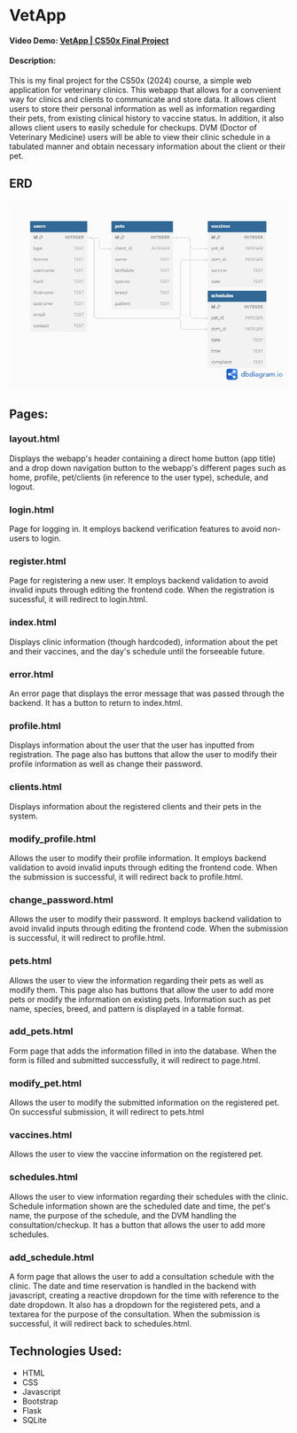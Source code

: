 # VetApp
#### Video Demo:  [VetApp | CS50x Final Project](https://www.youtube.com/shorts/CyP7s7gnPdg)
#### Description:
This is my final project for the CS50x (2024) course, a simple web application for veterinary clinics.
This  webapp that allows for a convenient way for clinics and clients to communicate and store data. It allows client users to store their personal information as well as information regarding their pets, from existing clinical history to vaccine status. In addition, it also allows client users to easily schedule for checkups. DVM (Doctor of Veterinary Medicine) users will be able to view their clinic schedule in a tabulated manner and obtain necessary information about the client or their pet.

## ERD
![Project ERD](/static/img/VetApp.png)

## Pages:
### layout.html
Displays the webapp's header containing a direct home button (app title) and a drop down navigation button to the webapp's different pages such as home, profile, pet/clients (in reference to the user type), schedule, and logout.

### login.html
Page for logging in. It employs backend verification features to avoid non-users to login.

### register.html
Page for registering a new user. It employs backend validation to avoid invalid inputs through editing the frontend code. When the registration is sucessful, it will redirect to login.html.

### index.html
Displays clinic information (though hardcoded), information about the pet and their vaccines, and the day's schedule until the forseeable future.

### error.html
An error page that displays the error message that was passed through the backend. It has a button to return to index.html.

### profile.html
Displays information about the user that the user has inputted from registration. The page also has buttons that allow the user to modify their profile information as well as change their password.

### clients.html
Displays information about the registered clients and their pets in the system.

### modify_profile.html
Allows the user to modify their profile information.  It employs backend validation to avoid invalid inputs through editing the frontend code. When the submission is successful, it will redirect back to profile.html.

### change_password.html
Allows the user to modify their password. It employs backend validation to avoid invalid inputs through editing the frontend code. When the submission is successful, it will redirect to profile.html.

### pets.html
Allows the user to view the information regarding their pets as well as modify them. This page also has buttons that allow the user to add more pets or modify the information on existing pets. Information such as pet name, species, breed, and pattern is displayed in a table format.

### add_pets.html
Form page that adds the information filled in into the database. When the form is filled and submitted successfully, it will redirect to page.html.

### modify_pet.html
Allows the user to modify the submitted information on the registered pet. On successful submission, it will redirect to pets.html

### vaccines.html
Allows the user to view the vaccine information on the registered pet.

### schedules.html
Allows the user to view information regarding their schedules with the clinic. Schedule information shown are the scheduled date and time, the pet's name, the purpose of the schedule, and the DVM handling the consultation/checkup. It has a button that allows the user to add more schedules.

### add_schedule.html
A form page that allows the user to add a consultation schedule with the clinic. The date and time reservation is handled in the backend with javascript, creating a reactive dropdown for the time with reference to the date dropdown. It also has a dropdown for the registered pets, and a textarea for the purpose of the consultation. When the submission is successful, it will redirect back to schedules.html.

## Technologies Used:
- HTML
- CSS
- Javascript
- Bootstrap
- Flask
- SQLite
